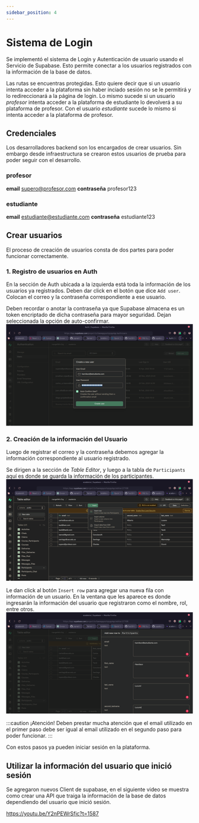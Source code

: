 ```yaml
---
sidebar_position: 4
---
```

# Sistema de Login
Se implementó el sistema de Login y Autenticación de usuario usando el Servicio de Supabase.
Esto permite conectar a los usuarios registrados con la información de la base de datos.

Las rutas se encuentras protegidas.
Esto quiere decir que si un usuario intenta acceder a la plataforma sin haber inciado sesión no se le permitirá
y lo redireccionará a la página de login.
Lo mismo sucede si un usuario *profesor* intenta acceder a la plataforma de estudiante lo devolverá a su plataforma de profesor.
Con el usuario *estudiante* sucede lo mismo si intenta acceder a la plataforma de profesor.
## Credenciales
Los desarrolladores backend son los encargados de crear usuarios.
Sin embargo desde infraestructura se crearon estos usuarios de prueba para poder seguir con el desarrollo.

### profesor
**email** supero@profesor.com
**contraseña** profesor123
### estudiante
**email** estudiante@estudiante.com
**contraseña** estudiante123

## Crear usuarios
El proceso de creación de usuarios consta de dos partes para poder funcionar correctamente.
### 1. Registro de usuarios en Auth
En la sección de Auth ubicada a la izquierda está toda la información de los usuarios ya registrados.
Deben dar click en el botón que dice `Add user`.
Colocan el correo y la contraseña correspondiente a ese usuario.

Deben recordar o anotar la contraseña ya que Supabase almacena es un token encriptado de dicha contraseña para mayor seguridad. Dejan seleccionada la opción de auto-confirmar.
![Auth](./img/auth.png)
### 2. Creación de la información del Usuario
Luego de registrar el correo y la contraseña debemos agregar la información correspondiente al usuario registrado.

Se dirigen a la sección de *Table Editor*, y luego a la tabla de `Participants` 
aquí es donde se guarda la información de los participantes.
![Row](./img/row.png)

Le dan click al botón `Insert row` para agregar una nueva fila con información de un usuario.
En la ventana que les aparece es donde ingresarán la información del usuario que registraron como el nombre, rol, entre otros.
![User](./img/participant.png)

:::caution ¡Atención!
Deben prestar mucha atención que el email utilizado en el primer paso debe ser igual al email utilizado en el segundo paso para poder funcionar.
:::

Con estos pasos ya pueden iniciar sesión en la plataforma.

## Utilizar la información del usuario que inició sesión
Se agregaron nuevos Client de supabase, en el siguiente video se muestra como crear una API 
que traiga la información de la base de datos dependiendo del usuario que inició sesión.

https://youtu.be/Y2nPEWrSfic?t=1587
